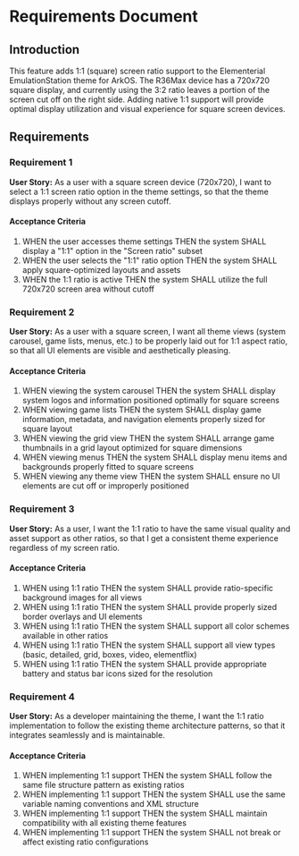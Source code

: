 # Requirements Document

## Introduction

This feature adds 1:1 (square) screen ratio support to the Elementerial EmulationStation theme for ArkOS. The R36Max device has a 720x720 square display, and currently using the 3:2 ratio leaves a portion of the screen cut off on the right side. Adding native 1:1 support will provide optimal display utilization and visual experience for square screen devices.

## Requirements

### Requirement 1

**User Story:** As a user with a square screen device (720x720), I want to select a 1:1 screen ratio option in the theme settings, so that the theme displays properly without any screen cutoff.

#### Acceptance Criteria

1. WHEN the user accesses theme settings THEN the system SHALL display a "1:1" option in the "Screen ratio" subset
2. WHEN the user selects the "1:1" ratio option THEN the system SHALL apply square-optimized layouts and assets
3. WHEN the 1:1 ratio is active THEN the system SHALL utilize the full 720x720 screen area without cutoff

### Requirement 2

**User Story:** As a user with a square screen, I want all theme views (system carousel, game lists, menus, etc.) to be properly laid out for 1:1 aspect ratio, so that all UI elements are visible and aesthetically pleasing.

#### Acceptance Criteria

1. WHEN viewing the system carousel THEN the system SHALL display system logos and information positioned optimally for square screens
2. WHEN viewing game lists THEN the system SHALL display game information, metadata, and navigation elements properly sized for square layout
3. WHEN viewing the grid view THEN the system SHALL arrange game thumbnails in a grid layout optimized for square dimensions
4. WHEN viewing menus THEN the system SHALL display menu items and backgrounds properly fitted to square screens
5. WHEN viewing any theme view THEN the system SHALL ensure no UI elements are cut off or improperly positioned

### Requirement 3

**User Story:** As a user, I want the 1:1 ratio to have the same visual quality and asset support as other ratios, so that I get a consistent theme experience regardless of my screen ratio.

#### Acceptance Criteria

1. WHEN using 1:1 ratio THEN the system SHALL provide ratio-specific background images for all views
2. WHEN using 1:1 ratio THEN the system SHALL provide properly sized border overlays and UI elements
3. WHEN using 1:1 ratio THEN the system SHALL support all color schemes available in other ratios
4. WHEN using 1:1 ratio THEN the system SHALL support all view types (basic, detailed, grid, boxes, video, elementflix)
5. WHEN using 1:1 ratio THEN the system SHALL provide appropriate battery and status bar icons sized for the resolution

### Requirement 4

**User Story:** As a developer maintaining the theme, I want the 1:1 ratio implementation to follow the existing theme architecture patterns, so that it integrates seamlessly and is maintainable.

#### Acceptance Criteria

1. WHEN implementing 1:1 support THEN the system SHALL follow the same file structure pattern as existing ratios
2. WHEN implementing 1:1 support THEN the system SHALL use the same variable naming conventions and XML structure
3. WHEN implementing 1:1 support THEN the system SHALL maintain compatibility with all existing theme features
4. WHEN implementing 1:1 support THEN the system SHALL not break or affect existing ratio configurations